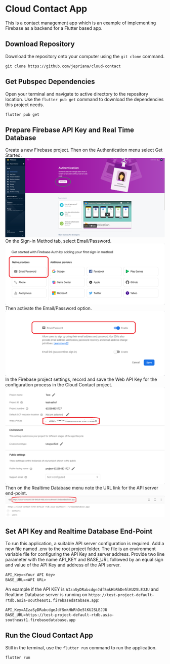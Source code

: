 # Cloud Contact App

This is a contact management app which is an example of implementing Firebase as a backend for a Flutter based app.

## Download Repository

Download the repository onto your computer using the `git clone` command.

```
git clone https://github.com/jepriana/cloud-contact
```

## Get Pubspec Dependencies

Open your terminal and navigate to active directory to the repository location. Use the `flutter pub get` command to download the dependencies this project needs.

```
flutter pub get
```

## Prepare Firebase API Key and Real Time Database
Create a new Firebase project. Then on the Authentication menu select Get Started.
![Authentication page](https://github.com/jepriana/cloud-contact/blob/main/screenshots/001.png)
On the Sign-in Method tab, select Email/Password.
![Authentication Sign-in Method](https://github.com/jepriana/cloud-contact/blob/main/screenshots/002.png)
Then activate the Email/Password option.
![Email/Password Authentication option](https://github.com/jepriana/cloud-contact/blob/main/screenshots/003.png)
In the Firebase project settings, record and save the Web API Key for the configuration process in the Cloud Contact project.
![Web API Key](https://github.com/jepriana/cloud-contact/blob/main/screenshots/004.png)
Then on the Realtime Database menu note the URL link for the API server end-point.
![Real Time Database server URL](https://github.com/jepriana/cloud-contact/blob/main/screenshots/005.png)
## Set API Key and Realtime Database End-Point

To run this application, a suitable API server configuration is required. Add a new file named .env to the root project folder. The file is an environment variable file for configuring the API Key and server address. Provide two line parameter with the name API_KEY and BASE_URL followed by an equal sign and value of the API Key and address of the API server.

```
API_Key=<Your API Key>
BASE_URL=<API URL>
```
An example if the API KEY is `AIzaSyDRabcdgeJdfSmkHbRhDe5lKU2SLEJJU` and Realtime Database server is running on `https://test-project-default-rtdb.asia-southeast1.firebasedatabase.app`:
```
API_Key=AIzaSyDRabcdgeJdfSmkHbRhDe5lKU2SLEJJU
BASE_URL=https://test-project-default-rtdb.asia-southeast1.firebasedatabase.app
```
## Run the Cloud Contact App

Still in the terminal, use the `flutter run` command to run the application.

```
flutter run
```